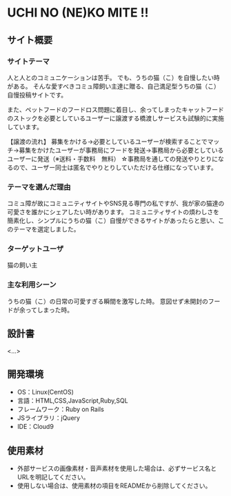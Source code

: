 # UCHI NO (NE)KO MITE !!

## サイト概要
### サイトテーマ
人と人とのコミュニケーションは苦手。
でも、うちの猫（こ）を自慢したい時がある。
そんな愛すべきコミュ障飼い主達に贈る、自己満足型うちの猫（こ）自慢投稿サイトです。

また、ペットフードのフードロス問題に着目し、余ってしまったキャットフードのストックを必要としているユーザーに譲渡する橋渡しサービスも試験的に実施しています。

【譲渡の流れ】
募集をかける→必要としているユーザーが検索することでマッチ→募集をかけたユーザーが事務局にフードを発送→事務局から必要としているユーザーに発送（※送料・手数料　無料）
☆事務局を通しての発送やりとりになるので、ユーザー同士は匿名でやりとりしていただける仕様になっています。

### テーマを選んだ理由
コミュ障が故にコミュニティサイトやSNS見る専門の私ですが、我が家の猫達の可愛さを誰かにシェアしたい時があります。
コミュニティサイトの煩わしさを簡素化し、シンプルにうちの猫（こ）自慢ができるサイトがあったらと思い、このテーマを選定しました。

### ターゲットユーザ
猫の飼い主

### 主な利用シーン
うちの猫（こ）の日常の可愛すぎる瞬間を激写した時。
意図せず未開封のフードが余ってしまった時。


## 設計書
<...>

## 開発環境
- OS：Linux(CentOS)
- 言語：HTML,CSS,JavaScript,Ruby,SQL
- フレームワーク：Ruby on Rails
- JSライブラリ：jQuery
- IDE：Cloud9

## 使用素材
- 外部サービスの画像素材・音声素材を使用した場合は、必ずサービス名とURLを明記してください。
- 使用しない場合は、使用素材の項目をREADMEから削除してください。